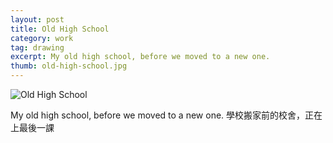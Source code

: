 ```yaml
---
layout: post
title: Old High School
category: work
tag: drawing
excerpt: My old high school, before we moved to a new one.
thumb: old-high-school.jpg
---
```



<div class=txt>
  <p><img src="{{ site.file }}/work/old_high_school.jpg" alt="Old High School"></p>

  <p lang=zh>My old high school, before we moved to a new one. 學校搬家前的校舍，正在上最後一課</p>
</div>